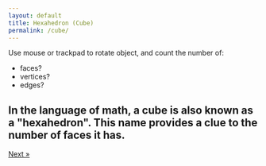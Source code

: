 ```yaml
---
layout: default
title: Hexahedron (Cube)	
permalink: /cube/
---
```


<div id="sketch-holder"></div>

Use mouse or trackpad to rotate object, and count the number of:   

- faces? 
- vertices?
- edges?    

In the language of math, a cube is also known as a "hexahedron".
This name provides a clue to the number of faces it has.
---

<script src="https://cdnjs.cloudflare.com/ajax/libs/p5.js/0.8.0/p5.min.js"></script>
<script>

function setup() {
	createCanvas(648, 400, WEBGL); 
}

let s = 128;


function draw() {
	background(250);
	let radius = width * 1.5;

	//drag to move the world.
	orbitControl(6,6);

	normalMaterial();
	rotateX(-s/13);
	rotateY(s);

	push();
	box(s, s, s);
	pop();
}


function draw3() {
	background(250);

	//drag to move the world.
	orbitControl(6,6);

	normalMaterial();
	rotateX(-s/13);
	rotateY(s);

	//fill(255);

	push();

  	beginShape();
  	vertex(s, s, s);
  	vertex(-s, -s, s);
  	vertex(-s, s, -s);
  	vertex(s, -s, -s);
  	endShape(CLOSE);

	pop();
}




</script>

<div>
	<!-- a href="" class="previous">&laquo; previous</a -->
	<a href="/tetra/" class="next">Next &raquo;</a>
</div>

